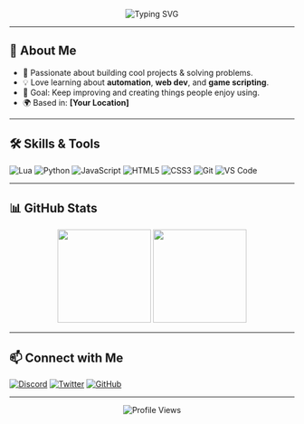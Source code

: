 <!-- Banner / Header -->
<p align="center">
  <img src="https://readme-typing-svg.demolab.com?font=Fira+Code&pause=1000&color=4CAF50&center=true&vCenter=true&width=435&lines=Hey+there!+I'm+Nico+%F0%9F%91%8B;Developer+%7C+Tech+Enthusiast;Always+Learning+New+Things" alt="Typing SVG" />
</p>

---

## 👋 About Me
- 🚀 Passionate about building cool projects & solving problems.
- 💡 Love learning about **automation**, **web dev**, and **game scripting**.
- 🎯 Goal: Keep improving and creating things people enjoy using.
- 🌍 Based in: **[Your Location]**

---

## 🛠️ Skills & Tools
![Lua](https://img.shields.io/badge/-Lua-2C2D72?style=flat&logo=lua&logoColor=white)
![Python](https://img.shields.io/badge/-Python-3776AB?style=flat&logo=python&logoColor=white)
![JavaScript](https://img.shields.io/badge/-JavaScript-323330?style=flat&logo=javascript&logoColor=F7DF1E)
![HTML5](https://img.shields.io/badge/-HTML5-E34F26?style=flat&logo=html5&logoColor=white)
![CSS3](https://img.shields.io/badge/-CSS3-1572B6?style=flat&logo=css3&logoColor=white)
![Git](https://img.shields.io/badge/-Git-F05032?style=flat&logo=git&logoColor=white)
![VS Code](https://img.shields.io/badge/-VS%20Code-007ACC?style=flat&logo=visual-studio-code&logoColor=white)

---

## 📊 GitHub Stats
<p align="center">
  <img src="https://github-readme-stats.vercel.app/api?username=YOURUSERNAME&show_icons=true&theme=tokyonight" height="165" />
  <img src="https://github-readme-stats.vercel.app/api/top-langs/?username=YOURUSERNAME&layout=compact&theme=tokyonight" height="165" />
</p>

---

## 📫 Connect with Me
[![Discord](https://img.shields.io/badge/Discord-%40nico-blue?logo=discord&logoColor=white)](https://discord.gg/YOURINVITE)
[![Twitter](https://img.shields.io/badge/Twitter-%40yourhandle-1DA1F2?logo=twitter&logoColor=white)](https://twitter.com/YOURUSERNAME)
[![GitHub](https://img.shields.io/badge/GitHub-YourProfile-black?logo=github&logoColor=white)](https://github.com/YOURUSERNAME)

---

<p align="center">
  <img src="https://komarev.com/ghpvc/?username=YOURUSERNAME&style=flat-square&color=blue" alt="Profile Views" />
</p>
